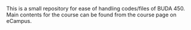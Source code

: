 This is a small repository for ease of handling codes/files of BUDA 450. Main contents for the course can be found from the course page on eCampus.
